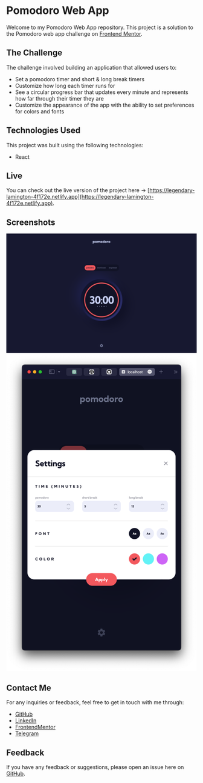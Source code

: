 # Pomodoro Web App

Welcome to my Pomodoro Web App repository. This project is a solution to the Pomodoro web app challenge on [Frontend Mentor](https://www.frontendmentor.io).

## The Challenge

The challenge involved building an application that allowed users to:

- Set a pomodoro timer and short & long break timers
- Customize how long each timer runs for
- See a circular progress bar that updates every minute and represents how far through their timer they are
- Customize the appearance of the app with the ability to set preferences for colors and fonts

## Technologies Used

This project was built using the following technologies:

- React 

## Live

You can check out the live version of the project here -> [https://legendary-lamington-4f172e.netlify.app](https://legendary-lamington-4f172e.netlify.app).

## Screenshots

![desktop view](./src/assets/screnshot-1.png)
![mobile view](./src/assets/screnshot-2.png)

## Contact Me

For any inquiries or feedback, feel free to get in touch with me through:

- [GitHub](https://github.com/vladislav-gorovenko)
- [LinkedIn](https://www.linkedin.com/in/vladislavgorovenko/)
- [FrontendMentor](https://www.frontendmentor.io/profile/martinideniam/)
- [Telegram](https://t.me/vlad_webdev_iam)

## Feedback

If you have any feedback or suggestions, please open an issue here on [GitHub](https://github.com/vladislav-gorovenko/challenge-12-pomodoro-app/issues).

